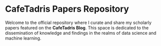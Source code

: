 # CafeTadris Papers Repository

Welcome to the official repository where I curate and share my scholarly papers featured on the **CafeTadris Blog**. This space is dedicated to the dissemination of knowledge and findings in the realms of data science and machine learning.